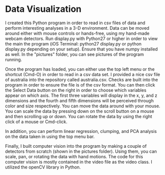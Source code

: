 # Data Visualization

I created this Python program in order to read in csv files of data and perform interesting analyses in a 3-D environment. Data can be moved around either with mouse controls or hands-free, using my hand-made webcam detectors. Run display.py with Python27 or higher in order to view the main the program (iOS Terminal: python27 display.py or python display.py depending on your setup). Ensure that you have numpy installed as well. In the "pictures" folder, you can see pictures of the program running. 

Once the program has loaded, you can either use the top left menu or the shortcut (Cmd-O) in order to read in a csv data set. I provided a nice csv file of australia into the repository called australia.csv. Checks are built into the program in order to ensure the file is of the csv format. You can then click the Select Data button on the right in order to choose which variables appear on which axis. The first three variables will display in the x, y, and z dimensions and the fourth and fifth dimensions will be perceived through color and size respectively. You can move the data around with your mouse. You can scale the data by pressing down on the scroll button on a mouse and then scrolling up or down. You can rotate the data by using the right click of a mouse or Cmd-click.

In addition, you can perform linear regression, clumping, and PCA analysis on the data taken in using the top menu bar. 

Finally, I built computer vision into the program by making a couple of detectors from scratch (shown in the pictures folder). Using them, you can scale, pan, or rotating the data with hand motions. The code for this computer vision is mostly contained in the video file as the video class. I utilized the openCV library in Python. 

